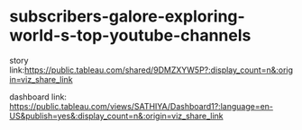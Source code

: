 # subscribers-galore-exploring-world-s-top-youtube-channels

story link:https://public.tableau.com/shared/9DMZXYW5P?:display_count=n&:origin=viz_share_link

dashboard link: https://public.tableau.com/views/SATHIYA/Dashboard1?:language=en-US&publish=yes&:display_count=n&:origin=viz_share_link
